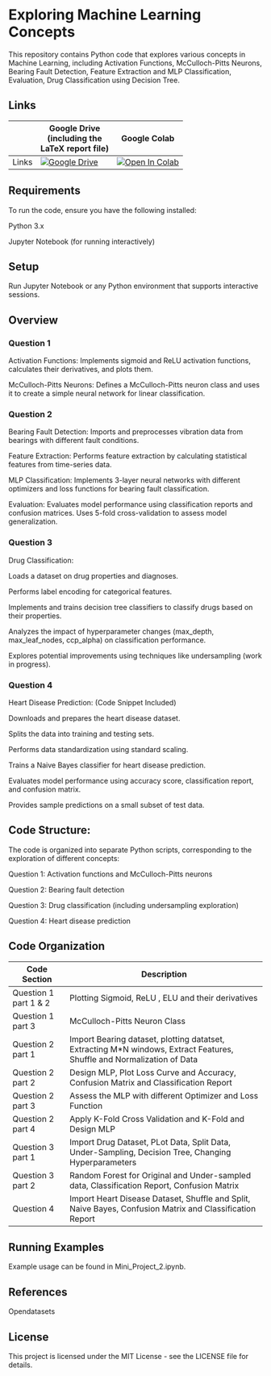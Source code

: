 # Exploring Machine Learning Concepts

This repository contains Python code that explores various concepts in Machine Learning, including Activation Functions, McCulloch-Pitts Neurons, Bearing Fault Detection, Feature Extraction and MLP Classification, Evaluation, Drug Classification using Decision Tree.

## Links

||Google Drive <br />(including the <br /> LaTeX report file)|Google Colab|
|---|---|---|
| Links | [![Google Drive](https://img.shields.io/badge/Google%20Drive-4285F4?style=for-the-badge&logo=googledrive&logoColor=white)](https://drive.google.com/drive/folders/1mfLYpc_4aFhffiWJLGMFvEpsZVjRL4nY?usp=sharing) | [![Open In Colab](https://colab.research.google.com/assets/colab-badge.svg)](https://colab.research.google.com/drive/1hkSkW3U7vCPZx4v2mO12hnxHcw5jqW2e?usp=sharing) |

## Requirements
To run the code, ensure you have the following installed:

Python 3.x

Jupyter Notebook (for running interactively)

## Setup

Run Jupyter Notebook or any Python environment that supports interactive sessions.

## Overview

### Question 1

Activation Functions: Implements sigmoid and ReLU activation functions, calculates their derivatives, and plots them.

McCulloch-Pitts Neurons: Defines a McCulloch-Pitts neuron class and uses it to create a simple neural network for linear classification.

### Question 2

Bearing Fault Detection: Imports and preprocesses vibration data from bearings with different fault conditions.

Feature Extraction: Performs feature extraction by calculating statistical features from time-series data.

MLP Classification: Implements 3-layer neural networks with different optimizers and loss functions for bearing fault classification.

Evaluation: Evaluates model performance using classification reports and confusion matrices.
Uses 5-fold cross-validation to assess model generalization.

### Question 3

Drug Classification:

Loads a dataset on drug properties and diagnoses.

Performs label encoding for categorical features.

Implements and trains decision tree classifiers to classify drugs based on their properties.

Analyzes the impact of hyperparameter changes (max_depth, max_leaf_nodes, ccp_alpha) on classification performance.

Explores potential improvements using techniques like undersampling (work in progress).

### Question 4

Heart Disease Prediction: (Code Snippet Included)

Downloads and prepares the heart disease dataset.

Splits the data into training and testing sets.

Performs data standardization using standard scaling.

Trains a Naive Bayes classifier for heart disease prediction.

Evaluates model performance using accuracy score, classification report, and confusion matrix.

Provides sample predictions on a small subset of test data.

## Code Structure:

The code is organized into separate Python scripts, corresponding to the exploration of different concepts:

Question 1: Activation functions and McCulloch-Pitts neurons

Question 2: Bearing fault detection

Question 3: Drug classification (including undersampling exploration)

Question 4: Heart disease prediction

## Code Organization

| Code Section | Description |
|---|---|
| Question 1 part 1 & 2| Plotting Sigmoid, ReLU , ELU and their derivatives |
| Question 1 part 3 | McCulloch-Pitts Neuron Class |
| Question 2 part 1 | Import Bearing dataset, plotting datatset, Extracting M*N windows, Extract Features, Shuffle and Normalization of Data |
| Question 2 part 2 | Design MLP, Plot Loss Curve and Accuracy, Confusion Matrix and Classification Report |
| Question 2 part 3 | Assess the MLP with different Optimizer and Loss Function |
| Question 2 part 4 | Apply K-Fold Cross Validation and K-Fold and Design MLP |
| Question 3 part 1 | Import Drug Dataset, PLot Data, Split Data, Under-Sampling, Decision Tree, Changing Hyperparameters |
| Question 3 part 2 | Random Forest for Original and Under-sampled data, Classification Report, Confusion Matrix |
| Question 4 | Import Heart Disease Dataset, Shuffle and Split, Naive Bayes, Confusion Matrix and Classification Report|


## Running Examples
Example usage can be found in Mini_Project_2.ipynb.

## References

Opendatasets

## License

This project is licensed under the MIT License - see the LICENSE file for details.

